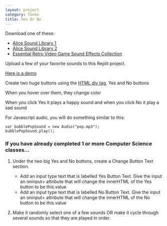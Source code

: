```yaml
---
layout: project
category: forms
title: Yes Or No
---
```

Download one of these:
  - [Alice Sound Library 1](https://www.alice.org/wp-content/uploads/2017/05/AliceSoundLibrary.zip)
  - [Alice Sound Library 2](https://www.alice.org/wp-content/uploads/2017/08/AliceSoundLibraryExpansionPackOne.zip)
  - [Essential Retro Video Game Sound Effects Collection](https://opengameart.org/sites/default/files/The%20Essential%20Retro%20Video%20Game%20Sound%20Effects%20Collection%20%5B512%20sounds%5D.zip)

Upload a few of your favorite sounds to this Replit project.

[Here is a demo](https://drive.google.com/file/d/1vw5GDnkJAvt61_dFyai6K1EcWJNqBFt4/view)

Create two huge buttons using the [HTML div tag](https://www.w3schools.com/tags/tag_div.asp), Yes and No buttons

When you hover over them, they change color

When you click Yes it plays a happy sound and when you click No it play a sad sound

For Javascript audio, you will do something similar to this:
```
var bubblePopSound = new Audio("pop.mp3");
bubblePopSound.play();
```



### If you have already completed 1 or more Computer Science classes...

1. Under the two big Yes and No buttons, create a Change Button Text section.

    - Add an input type text that is labelled Yes Button Text. Give the input an oninput= attribute that will change the innerHTML of the Yes button to be this.value
    - Add an input type text that is labelled No Button Text. Give the input an oninput= attribute that will change the innerHTML of the No button to be this.value

1. Make it randomly select one of a few sounds OR make it cycle through several sounds so that they are played in order.
  
